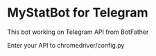 # MyStatBot for Telegram

This bot working on Telegram API from BotFather

Enter your API to chromedriver/config.py
